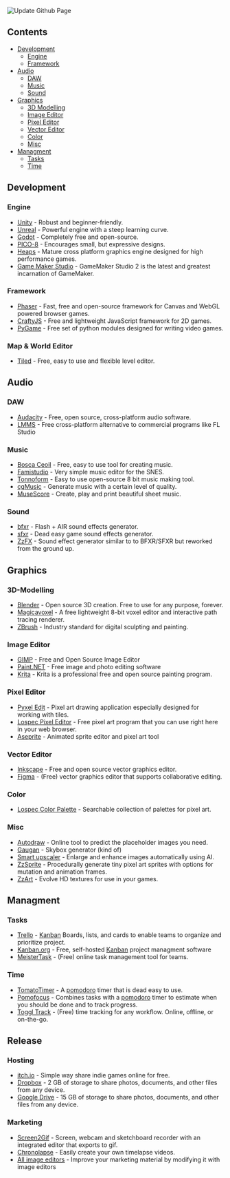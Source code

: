 ![Update Github Page](https://github.com/wujood/awesome-gamejam/workflows/Update%20Github%20Page/badge.svg)
## Contents
- [Development](#development)
  - [Engine](#engine)
  - [Framework](#framework)
- [Audio](#audio)
  - [DAW](#daw)
  - [Music](#music)
  - [Sound](#sound)
- [Graphics](#graphics)
  - [3D Modelling](#3d-modelling)
  - [Image Editor](#image-editor)
  - [Pixel Editor](#pixel-editor)
  - [Vector Editor](#vector-editor)
  - [Color](#color)
  - [Misc](#misc)
- [Managment](#managment)
  - [Tasks](#tasks)
  - [Time](#time)
  
## Development

### Engine
- [Unity](https://unity.com/) - Robust and beginner-friendly.
- [Unreal](https://www.unrealengine.com/) - Powerful engine with a steep learning curve.
- [Godot](https://godotengine.org/) - Completely free and open-source.
- [PICO-8](https://www.lexaloffle.com/pico-8.php) - Encourages small, but expressive designs.
- [Heaps](https://heaps.io/) - Mature cross platform graphics engine designed for high performance games.
- [Game Maker Studio](https://www.yoyogames.com/gamemaker) - GameMaker Studio 2 is the latest and greatest incarnation of GameMaker.

### Framework
- [Phaser](https://phaser.io/) - Fast, free and open-source framework for Canvas and WebGL powered browser games.
- [CraftyJS](https://craftyjs.com/) - Free and lightweight JavaScript framework for 2D games.
- [PyGame](https://www.pygame.org/) - Free set of python modules designed for writing video games.

### Map & World Editor
- [Tiled](https://www.mapeditor.org/) - Free, easy to use and flexible level editor.

## Audio

### DAW
- [Audacity](https://www.audacityteam.org/) - Free, open source, cross-platform audio software.
- [LMMS](https://lmms.io/) - Free cross-platform alternative to commercial programs like FL Studio

### Music
- [Bosca Ceoil](https://boscaceoil.net/) - Free, easy to use tool for creating music.
- [Famistudio](https://famistudio.org/) - Very simple music editor for the SNES.
- [Tonnoform](https://nikos1001.github.io/Tonnoform/) - Easy to use open-source 8 bit music making tool.
- [cgMusic](http://maciej.codeminion.com/2008/05/cgmusic-computers-create-music/) - Generate music with a certain level of quality.
- [MuseScore](https://musescore.org/) - Create, play and print beautiful sheet music.

### Sound
- [bfxr](https://www.bfxr.net/) - Flash + AIR sound effects generator.
- [sfxr](https://sfxr.me/) - Dead easy game sound effects generator.
- [ZzFX](https://killedbyapixel.github.io/ZzFX/) - Sound effect generator similar to to BFXR/SFXR but reworked from the ground up.

## Graphics

### 3D-Modelling
- [Blender](https://www.blender.org/) - Open source 3D creation. Free to use for any purpose, forever.
- [Magicavoxel](https://www.voxelmade.com/magicavoxel/) - A free lightweight 8-bit voxel editor and interactive path tracing renderer.
- [ZBrush](https://pixologic.com/zbrush/trial/) - Industry standard for digital sculpting and painting.

### Image Editor
- [GIMP](https://www.gimp.org/) - Free and Open Source Image Editor
- [Paint.NET](https://www.getpaint.net/) - Free image and photo editing software
- [Krita](https://krita.org/) - Krita is a professional free and open source painting program.

### Pixel Editor
- [Pyxel Edit](https://pyxeledit.com/) - Pixel art drawing application especially designed for working with tiles.
- [Lospec Pixel Editor](https://lospec.com/pixel-editor/) - Free pixel art program that you can use right here in your web browser.
- [Aseprite](https://www.aseprite.org/) - Animated sprite editor and pixel art tool

### Vector Editor
 - [Inkscape](https://inkscape.org/) - Free and open source vector graphics editor.
 - [Figma](https://www.figma.com/) - (Free) vector graphics editor that supports collaborative editing.
 
### Color
- [Lospec Color Palette](https://lospec.com/palette-list) - Searchable collection of palettes for pixel art.

### Misc
- [Autodraw](https://www.autodraw.com/) - Online tool to predict the placeholder images you need.
- [Gaugan](http://nvidia-research-mingyuliu.com/gaugan/) - Skybox generator (kind of)
- [Smart upscaler](https://icons8.com/upscaler) - Enlarge and enhance images automatically using AI.
- [ZzSprite](https://killedbyapixel.github.io/ZzSprite/) - Procedurally generate tiny pixel art sprites with options for mutation and animation frames.
- [ZzArt](https://zzart.3d2k.com/) - Evolve HD textures for use in your games.
## Managment

### Tasks
- [Trello](https://trello.com/) - [Kanban](https://de.wikipedia.org/wiki/Kanban) Boards, lists, and cards to enable teams to organize and prioritize project.
- [Kanban.org](https://kanboard.org/) - Free, self-hosted [Kanban](https://de.wikipedia.org/wiki/Kanban) project managment software
- [MeisterTask](https://www.meistertask.com/en) - (Free) online task management tool for teams.

### Time
- [TomatoTimer](https://tomato-timer.com/) - A [pomodoro](https://en.wikipedia.org/wiki/Pomodoro_Technique) timer that is dead easy to use.
- [Pomofocus](https://pomofocus.io/) - Combines tasks with a [pomodoro](https://en.wikipedia.org/wiki/Pomodoro_Technique) timer to estimate when you should be done and to track progress.
- [Toggl Track](https://toggl.com/track/) - (Free) time tracking for any workflow. Online, offline, or on-the-go.

## Release

### Hosting
- [itch.io](https://itch.io/) - Simple way share indie games online for free.
- [Dropbox](https://www.dropbox.com/) - 2 GB of storage to share photos, documents, and other files from any device.
- [Google Drive](https://drive.google.com/) - 15 GB of storage to share photos, documents, and other files from any device.

### Marketing
- [Screen2Gif](https://www.screentogif.com/) - Screen, webcam and sketchboard recorder with an integrated editor that exports to gif.
- [Chronolapse](https://www.chronolapse.com/) - Easily create your own timelapse videos.
- [All image editors](#image-editor) - Improve your marketing material by modifying it with image editors
